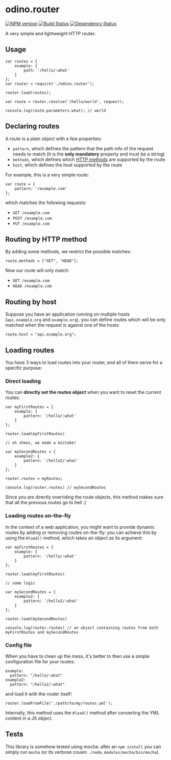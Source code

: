 # odino.router

[![NPM version](https://badge.fury.io/js/odino.router.png)](http://badge.fury.io/js/odino.router)
[![Build Status](https://travis-ci.org/odino/odino.router.png?branch=travis-ci)](https://travis-ci.org/odino/odino.router)
[![Dependency Status](https://gemnasium.com/odino/odino.router.png)](https://gemnasium.com/odino/odino.router)

A very simple and lightweight HTTP router.

## Usage

```
var routes = {
    example: {
        path: '/hello/:what'
    }
};
var router = require('./odino.router');

router.load(routes);

var route = router.resolve('/hello/world', request);

console.log(route.parameters.what); // world
```

## Declaring routes

A route is a plain object with a few properties:

* `pattern`, which defines the pattern that the path info of the request needs to match (it is the **only mandatory**
property and must be a string)
* `methods`, which defines which [HTTP methods](http://www.w3.org/Protocols/rfc2616/rfc2616-sec9.html) are
supported by the route
* `host`, which defines the host supported by the route

For example, this is  a very simple route:

```
var route = {
    pattern: '/example.com'
};
```

which matches the following requests:

* `GET /example.com`
* `POST /example.com`
* `PUT /example.com`

## Routing by HTTP method

By adding some methods, we restrict the possible matches:

```
route.methods = ["GET", "HEAD"];
```

Now our route will only match:

* `GET /example.com`
* `HEAD /example.com`

## Routing by host

Suppose you have an application running on multiple hosts (`api.example.org` and `example.org`), you can
define routes which will be only matched when the request is against one of the hosts:

```
route.host = "api.example.org";
```

## Loading routes

You have 3 ways to load routes into your router, and all of them serve for a specific purpose:

### Direct loading

You can **directly set the routes object** when you want to reset the current routes:

```
var myFirstRoutes = {
    example: {
        pattern: '/hello/:what'
    }
};

router.load(myFirstRoutes)

// oh sheez, we made a mistake!

var mySecondRoutes = {
    example2: {
        pattern: '/hello2/:what'
    }
};

router.routes = myRoutes;

console.log(router.routes) // mySecondRoutes
```

Since you are directly overriding the route objects, this method makes sure that all the previous routes go to hell :)

### Loading routes on-the-fly

In the context of a web application, you might want to provide dynamic routes by adding or removing routes on-the-fly:
you can achieve this by using the `#load()` method, which takes an object as its argument:

```
var myFirstRoutes = {
    example: {
        pattern: '/hello/:what'
    }
};

router.load(myFirstRoutes)

// some logic

var mySecondRoutes = {
    example2: {
        pattern: '/hello2/:what'
    }
};

router.load(mySecondRoutes)

console.log(router.routes) // an object containing routes from both myFirstRoutes and mySecondRoutes
```

### Config file

When you have to clean up the mess, it's better to then use a simple configuration file for your routes:

```
example:
  pattern: "/hello/:what"
example2:
  pattern: "/hello2/:what"
```

and load it with the router itself:

```
router.loadFromFile('./path/to/my/routes.yml');
```

Internally, this method uses the `#load()` method after converting the YML content in a JS object.

## Tests

This library is somehow tested using mocha: after an `npm install` you can simply run `mocha` (or its verbose cousin
`./node_modules/mocha/bin/mocha`).